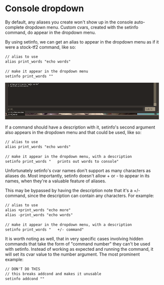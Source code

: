 # Console dropdown

By default, any aliases you create won't show up in the console auto-complete dropdown menu. Custom cvars, created with the setinfo command, do appear in the dropdown menu.

By using setinfo, we can get an alias to appear in the dropdown menu as if it were a stock-tf2 command, like so:

```
// alias to use
alias print_words "echo words"

// make it appear in the dropdown menu
setinfo print_words ""
```

![demonstration](images/setinfo/console_example.png "demonstration")

If a command should have a description with it, setinfo's second argument also appears in the dropdown menu and that could be used, like so:

```
// alias to use
alias print_words "echo words"

// make it appear in the dropdown menu, with a description
setinfo print_words "   prints out words to console"
```

Unfortunately setinfo's cvar names don't support as many characters as aliases do. Most importantly, setinfo doesn't allow + or - to appear in its names, when they're a valuable feature of aliases.

This may be bypassed by having the description note that it's a +/- command, since the description can contain any characters. For example:
```
// alias to use
alias +print_words "echo more"
alias -print_words "echo words"

// make it appear in the dropdown menu, with a description
setinfo print_words "   +/- command"
```

It is worth noting as well, that in very specific cases involving hidden commands that take the form of "command number" they can't be used with setinfo. Instead of working as expected and running the command, it will set its cvar value to the number argument. The most prominent example:
```
// DON'T DO THIS
// this breaks addcond and makes it unusable
setinfo addcond ""
```